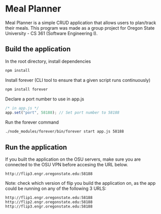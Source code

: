 # Meal Planner

Meal Planner is a simple CRUD application that allows users to plan/track their meals.
This program was made as a group project for Oregon State University - CS 361 (Software Engineering I).

## Build the application

In the root directory, install dependencies

```bash
npm install
```

Install forever (CLI tool to ensure that a given script runs continuously)

```bash
npm install forever
```

Declare a port number to use in app.js

```javascript
/* in app.js */
app.set("port", 58188); // Set port number to 58188
```

Run the forever command

```bash
./node_modules/forever/bin/forever start app.js 58188
```

## Run the application

If you built the application on the OSU servers, make sure you are connected to the OSU VPN before accesing the URL below.

```
http://flip3.engr.oregonstate.edu:58188
```

Note: check which version of flip you build the application on, as the app could be running on any of the following 3 URLS:

```
http://flip1.engr.oregonstate.edu:58188
http://flip2.engr.oregonstate.edu:58188
http://flip3.engr.oregonstate.edu:58188
```
